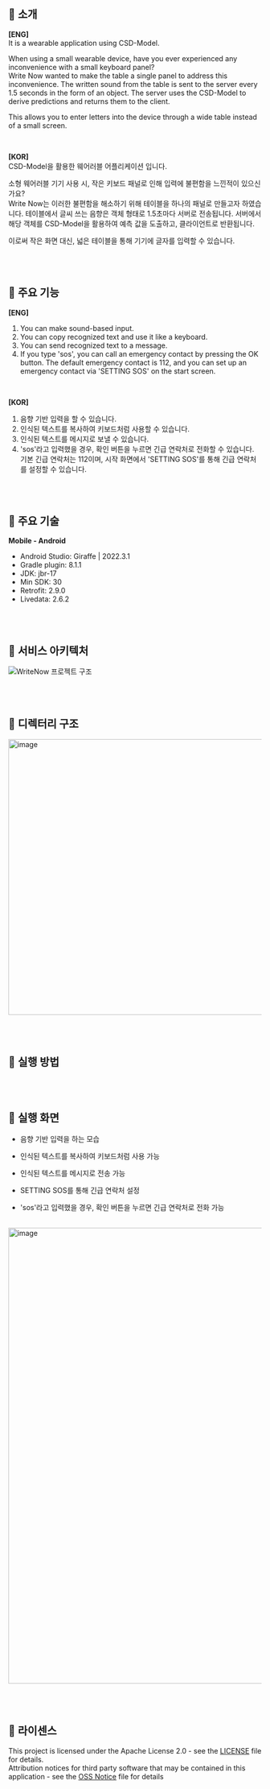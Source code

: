 ## 🙌 소개
**[ENG]**  
It is a wearable application using CSD-Model.

When using a small wearable device, have you ever experienced any inconvenience with a small keyboard panel?  
Write Now wanted to make the table a single panel to address this inconvenience. The written sound from the table is sent to the server every 1.5 seconds in the form of an object. The server uses the CSD-Model to derive predictions and returns them to the client.  

This allows you to enter letters into the device through a wide table instead of a small screen.

<br>

**[KOR]**  
CSD-Model을 활용한 웨어러블 어플리케이션 입니다.

소형 웨어러블 기기 사용 시, 작은 키보드 패널로 인해 입력에 불편함을 느낀적이 있으신가요?  
Write Now는 이러한 불편함을 해소하기 위해 테이블을 하나의 패널로 만들고자 하였습니다. 테이블에서 글씨 쓰는 음향은 객체 형태로 1.5초마다 서버로 전송됩니다. 서버에서 해당 객체를 CSD-Model을 활용하여 예측 값을 도출하고, 클라이언트로 반환됩니다.  

이로써 작은 화면 대신, 넓은 테이블을 통해 기기에 글자를 입력할 수 있습니다.

<br><br>
## 💪 주요 기능
**[ENG]**  
1. You can make sound-based input.
2. You can copy recognized text and use it like a keyboard.
3. You can send recognized text to a message.
4. If you type 'sos', you can call an emergency contact by pressing the OK button.
The default emergency contact is 112, and you can set up an emergency contact via 'SETTING SOS' on the start screen.

<br>

**[KOR]**  
1. 음향 기반 입력을 할 수 있습니다.
2. 인식된 텍스트를 복사하여 키보드처럼 사용할 수 있습니다.
3. 인식된 텍스트를 메시지로 보낼 수 있습니다.
4. 'sos'라고 입력했을 경우, 확인 버튼을 누르면 긴급 연락처로 전화할 수 있습니다.
   기본 긴급 연락처는 112이며, 시작 화면에서 'SETTING SOS'를 통해 긴급 연락처를 설정할 수 있습니다.

<br><br>
## 🦾 주요 기술
**Mobile - Android**
* Android Studio: Giraffe | 2022.3.1
* Gradle plugin: 8.1.1
* JDK: jbr-17
* Min SDK: 30
* Retrofit: 2.9.0
* Livedata: 2.6.2


<br><br>
## 🔗 서비스 아키텍처
![WriteNow 프로젝트 구조](https://github.com/CAP-JJANG/WriteNow/assets/92065911/386b8fec-048d-4fe9-b0f5-2787ab2a2edf)


<br><br>
## 🔗 디렉터리 구조
<img width="548" alt="image" src="https://github.com/CAP-JJANG/WriteNow/assets/92065911/a43b6133-44fd-4385-ba8a-0e24739846db">


<br><br>
## 👟 실행 방법



<br><br>
## 👀 실행 화면
* 음향 기반 입력을 하는 모습
  
* 인식된 텍스트를 복사하여 키보드처럼 사용 가능
  
* 인식된 텍스트를 메시지로 전송 가능
  
* SETTING SOS를 통해 긴급 연락처 설정
  
* 'sos'라고 입력했을 경우, 확인 버튼을 누르면 긴급 연락처로 전화 가능

<br>
<img width="906" alt="image" src="https://github.com/CAP-JJANG/WriteNow/assets/92065911/e32f3f42-2cd6-4da4-8b82-fbf71987a0c1">


<br><br>
## 🤖 라이센스
This project is licensed under the Apache License 2.0 - see the [LICENSE](https://github.com/CAP-JJANG/WriteNow/blob/main/LICENSE) file for details.  
Attribution notices for third party software that may be contained in this application - see the [OSS Notice](https://github.com/CAP-JJANG/WriteNow/blob/main/OSS-Notice.md) file for details
